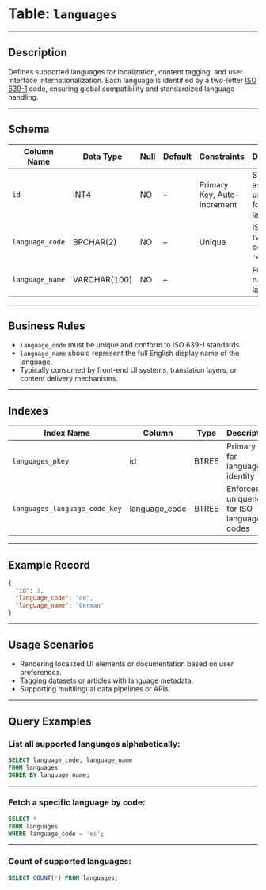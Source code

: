 # Table: `languages`

---

## **Description**

Defines supported languages for localization, content tagging, and user interface internationalization. Each language is identified by a two-letter [ISO 639-1](https://en.wikipedia.org/wiki/List_of_ISO_639-1_codes) code, ensuring global compatibility and standardized language handling.

---

## **Schema**

| Column Name     | Data Type    | Null | Default | Constraints                 | Description                                      |
| --------------- | ------------ | ---- | ------- | --------------------------- | ------------------------------------------------ |
| `id`            | INT4         | NO   | –       | Primary Key, Auto-Increment | System-assigned unique ID for each language      |
| `language_code` | BPCHAR(2)    | NO   | –       | Unique                      | ISO 639-1 two-letter code (e.g., `'en'`, `'fr'`) |
| `language_name` | VARCHAR(100) | NO   | –       |                             | Full English name of the language                |

---

## **Business Rules**

* `language_code` must be unique and conform to ISO 639-1 standards.
* `language_name` should represent the full English display name of the language.
* Typically consumed by front-end UI systems, translation layers, or content delivery mechanisms.

---

## **Indexes**

| Index Name                    | Column         | Type  | Description                                |
| ----------------------------- | -------------- | ----- | ------------------------------------------ |
| `languages_pkey`              | id             | BTREE | Primary key for language identity          |
| `languages_language_code_key` | language_code  | BTREE | Enforces uniqueness for ISO language codes |

---

## **Example Record**

```json
{
  "id": 3,
  "language_code": "de",
  "language_name": "German"
}
```

---

## **Usage Scenarios**

* Rendering localized UI elements or documentation based on user preferences.
* Tagging datasets or articles with language metadata.
* Supporting multilingual data pipelines or APIs.

---

## **Query Examples**

### List all supported languages alphabetically:

```sql
SELECT language_code, language_name
FROM languages
ORDER BY language_name;
```

---

### Fetch a specific language by code:

```sql
SELECT * 
FROM languages 
WHERE language_code = 'es';
```

---

### Count of supported languages:

```sql
SELECT COUNT(*) FROM languages;
```